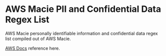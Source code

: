 # AWS Macie PII and Confidential Data Regex List

AWS Macie personally identifiable information and confidential data regex list compiled out of AWS Macie.

[AWS Docs](https://github.com/awsdocs/macie-user-guide/blob/master/doc_source/macie-classify-objects-regex.md) reference here.
